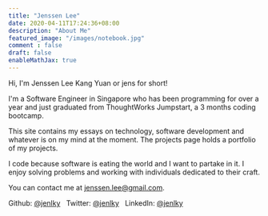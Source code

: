 ```yaml
---
title: "Jenssen Lee"
date: 2020-04-11T17:24:36+08:00
description: "About Me"
featured_image: "/images/notebook.jpg"
comment : false
draft: false
enableMathJax: true
---
```


Hi, I'm Jenssen Lee Kang Yuan or jens for short!

I'm a Software Engineer in Singapore who has been programming for over a year 
and just graduated from ThoughtWorks Jumpstart, a 3 months coding bootcamp. 

This site contains my essays on technology, software development and
whatever is on my mind at the moment. The projects page holds a
portfolio of my projects.

I code because software is eating the world and I want to partake in
it. I enjoy solving problems and working with individuals dedicated to
their craft.

You can contact me at <a href="mailto:jenssen.lee@gmail.com">jenssen.lee@gmail.com</a>.

Github: <a href="https://github.com/jenlky">@jenlky</a>
&nbsp;
Twitter: <a href="https://twitter.com/Jenlky">@jenlky</a>
&nbsp;
LinkedIn: <a href="https://www.linkedin.com/in/jenlky/">@jenlky</a>
